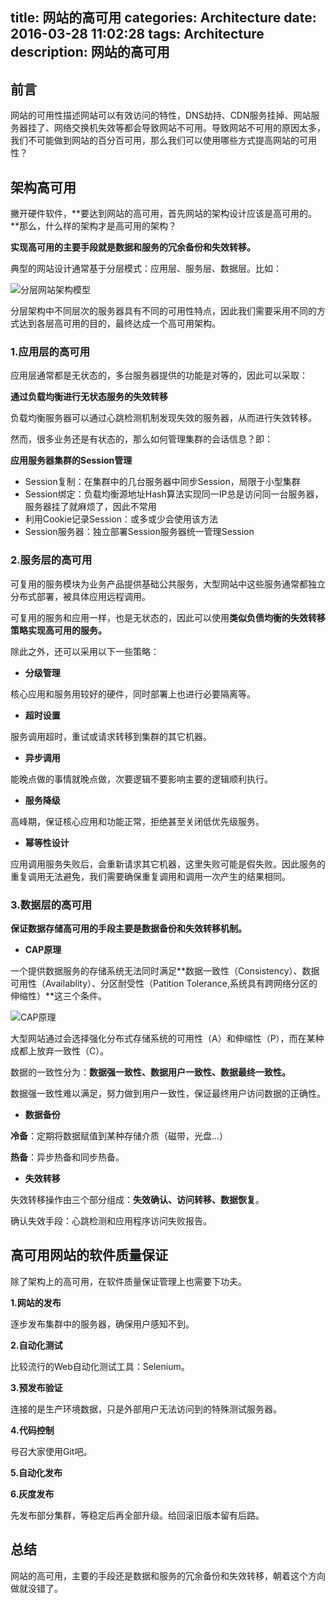 title: 网站的高可用
categories: Architecture
date: 2016-03-28 11:02:28
tags: Architecture
description: 网站的高可用
---

## 前言

网站的可用性描述网站可以有效访问的特性，DNS劫持、CDN服务挂掉、网站服务器挂了、网络交换机失效等都会导致网站不可用。导致网站不可用的原因太多，我们不可能做到网站的百分百可用，那么我们可以使用哪些方式提高网站的可用性？

## 架构高可用

撇开硬件软件，**要达到网站的高可用，首先网站的架构设计应该是高可用的。**那么，什么样的架构才是高可用的架构？

**实现高可用的主要手段就是数据和服务的冗余备份和失效转移。**

典型的网站设计通常基于分层模式：应用层、服务层、数据层。比如：

![分层网站架构模型](/image/architecture-three-level.png)

分层架构中不同层次的服务器具有不同的可用性特点，因此我们需要采用不同的方式达到各层高可用的目的，最终达成一个高可用架构。

<!-- more -->

### 1.应用层的高可用

应用层通常都是无状态的，多台服务器提供的功能是对等的，因此可以采取：

**通过负载均衡进行无状态服务的失效转移**

负载均衡服务器可以通过心跳检测机制发现失效的服务器，从而进行失效转移。

然而，很多业务还是有状态的，那么如何管理集群的会话信息？即：

**应用服务器集群的Session管理**

- Session复制：在集群中的几台服务器中同步Session，局限于小型集群
- Session绑定：负载均衡源地址Hash算法实现同一IP总是访问同一台服务器，服务器挂了就麻烦了，因此不常用
- 利用Cookie记录Session：或多或少会使用该方法
- Session服务器：独立部署Session服务器统一管理Session

### 2.服务层的高可用

可复用的服务模块为业务产品提供基础公共服务，大型网站中这些服务通常都独立分布式部署，被具体应用远程调用。

可复用的服务和应用一样，也是无状态的，因此可以使用**类似负债均衡的失效转移策略实现高可用的服务。**

除此之外，还可以采用以下一些策略：

- **分级管理**

核心应用和服务用较好的硬件，同时部署上也进行必要隔离等。

- **超时设置**

服务调用超时，重试或请求转移到集群的其它机器。

- **异步调用**

能晚点做的事情就晚点做，次要逻辑不要影响主要的逻辑顺利执行。

- **服务降级**

高峰期，保证核心应用和功能正常，拒绝甚至关闭低优先级服务。

- **幂等性设计**

应用调用服务失败后，会重新请求其它机器，这里失败可能是假失败。因此服务的重复调用无法避免，我们需要确保重复调用和调用一次产生的结果相同。

### 3.数据层的高可用

**保证数据存储高可用的手段主要是数据备份和失效转移机制。**

- **CAP原理**

一个提供数据服务的存储系统无法同时满足**数据一致性（Consistency）、数据可用性（Availablity）、分区耐受性（Patition Tolerance,系统具有跨网络分区的伸缩性）**这三个条件。

![CAP原理](/image/architecture-cap.png)

大型网站通过会选择强化分布式存储系统的可用性（A）和伸缩性（P），而在某种成都上放弃一致性（C）。

数据的一致性分为：**数据强一致性、数据用户一致性、数据最终一致性。**

数据强一致性难以满足，努力做到用户一致性，保证最终用户访问数据的正确性。

- **数据备份**

**冷备**：定期将数据赋值到某种存储介质（磁带，光盘...）

**热备**：异步热备和同步热备。

- **失效转移**

失效转移操作由三个部分组成：**失效确认、访问转移、数据恢复**。

确认失效手段：心跳检测和应用程序访问失败报告。

## 高可用网站的软件质量保证

除了架构上的高可用，在软件质量保证管理上也需要下功夫。

**1.网站的发布**

逐步发布集群中的服务器，确保用户感知不到。

**2.自动化测试**

比较流行的Web自动化测试工具：Selenium。

**3.预发布验证**

连接的是生产环境数据，只是外部用户无法访问到的特殊测试服务器。

**4.代码控制**

号召大家使用Git吧。

**5.自动化发布**

**6.灰度发布**

先发布部分集群，等稳定后再全部升级。给回滚旧版本留有后路。

## 总结

网站的高可用，主要的手段还是数据和服务的冗余备份和失效转移，朝着这个方向做就没错了。

